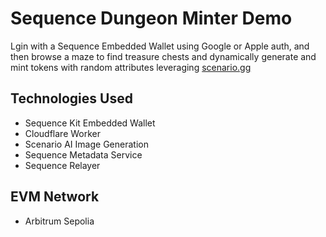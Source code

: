 # Sequence Dungeon Minter Demo

Lgin with a Sequence Embedded Wallet using Google or Apple auth, and then browse a maze to find treasure chests and dynamically generate and mint tokens with random attributes leveraging [scenario.gg](https://www.scenario.com/)

## Technologies Used

- Sequence Kit Embedded Wallet
- Cloudflare Worker
- Scenario AI Image Generation
- Sequence Metadata Service
- Sequence Relayer

## EVM Network

- Arbitrum Sepolia